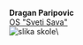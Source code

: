 **Dragan Paripovic**\
[OS "Sveti Sava"](https://ossvetisavacacak.edu.rs/)\
![slika skole](https://user-images.githubusercontent.com/125125034/218257779-e03d4602-5948-445c-9216-29a059489759.jpg)\
